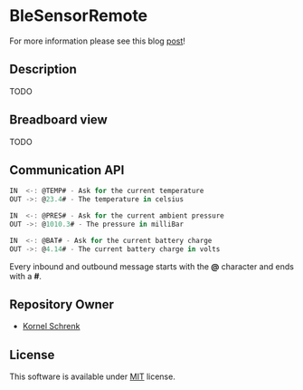 # BleSensorRemote

For more information please see this blog [post](http://www.schrenk.hu)!

## Description

TODO

## Breadboard view

TODO

## Communication API

```javascript
IN  <-: @TEMP# - Ask for the current temperature
OUT ->: @23.4# - The temperature in celsius

IN  <-: @PRES# - Ask for the current ambient pressure
OUT ->: @1010.3# - The pressure in milliBar

IN  <-: @BAT# - Ask for the current battery charge
OUT ->: @4.14# - The current battery charge in volts
```

Every inbound and outbound message starts with the **@** character and ends with a **#**. 

## Repository Owner 

* [Kornel Schrenk](http://www.schrenk.hu/about/)

## License

This software is available under [MIT](../master/LICENSE) license.
